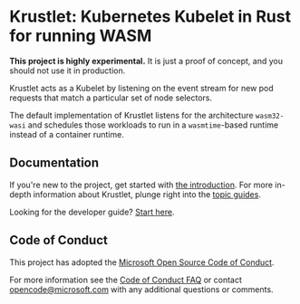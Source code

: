 # Krustlet: Kubernetes Kubelet in Rust for running WASM

**This project is highly experimental.** It is just a proof of concept, and you
should not use it in production.

Krustlet acts as a Kubelet by listening on the event stream for new pod requests
that match a particular set of node selectors.

The default implementation of Krustlet listens for the architecture
`wasm32-wasi` and schedules those workloads to run in a `wasmtime`-based runtime
instead of a container runtime.

## Documentation

If you're new to the project, get started with [the introduction](docs/intro/README.md). For more in-depth information
about Krustlet, plunge right into the [topic guides](docs/topics/README.md).

Looking for the developer guide? [Start here](docs/community/developers.md).

## Code of Conduct

This project has adopted the [Microsoft Open Source Code of Conduct](https://opensource.microsoft.com/codeofconduct/).

For more information see the [Code of Conduct FAQ](https://opensource.microsoft.com/codeofconduct/faq/)
or contact [opencode@microsoft.com](mailto:opencode@microsoft.com) with any additional questions or comments.
